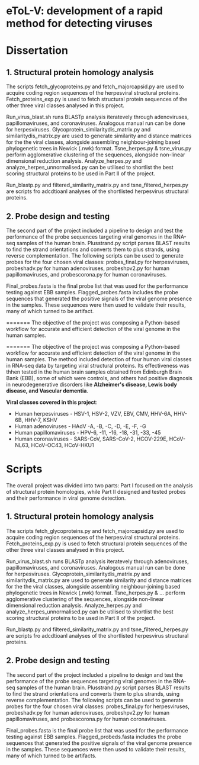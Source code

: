 # eToL-V: development of a rapid method for detecting viruses
# Dissertation

## 1. Structural protein homology analysis
The scripts fetch_glycoproteins.py and fetch_majorcapsid.py are used to acquire coding region sequences of the herpesviral structural proteins. Fetch_proteins_exp.py is used to fetch structural protein sequences of the other three viral classes analysed in this project.

Run_virus_blast.sh runs BLASTp analysis iteratevely through adenoviruses, papillomaviruses, and coronaviruses. Analogous manual run can be done for herpesviruses. Glycoprotein_similaritydis_matrix.py and similaritydis_matrix.py are used to generate similarity and distance matrices for the the viral classes, alongside assembling neighbour-joining based phylogenetic trees in Newick (.nwk) format. Tsne_herpes.py & tsne_virus.py perform agglomerative clustering of the sequences, alongside non-linear dimensional reduction analysis. Analyze_herpes.py and analyze_herpes_unnormalised.py can be utilised to shortlist the best scoring structural proteins to be used in Part II of the project.

Run_blastp.py and filtered_similarity_matrix.py and tsne_filtered_herpes.py are scripts fro adcdtioanl analyses of the shortlisted herpesvirus structural proteins.

## 2. Probe design and testing
The second part of the project included a pipeline to design and test the performance of the probe sequences targeting viral genomes in the RNA-seq samples of the human brain. Plusstrand.py script parses BLAST results to find the strand orientations and converts them to plus strands, using reverse complementation. The following scripts can be used to generate probes for the four chosen viral classes: probes_final.py for herpesviruses, probeshadv.py for human adenoviruses, probeshpv2.py for human papillomaviruses, and probescorona.py for human coronaviruses.

Final_probes.fasta is the final probe list that was used for the performance testing against EBB samples. Flagged_probes.fasta includes the probe sequences that generated the positive signals of the viral genome presence in the samples. These sequences were then used to validate their results, many of which turned to be artifact.

=======
The objective of the project was composing a Python-based workflow for accurate and efficient detection of the viral genome in the human samples.


=======
The objective of the project was composing a Python-based workflow for accurate and efficient detection of the viral genome in the human samples. The method included detection of four human viral classes in RNA-seq data by targeting viral structural proteins. Its effectiveness was thhen tested in the human brain samples obtained from Edinburgh Brain Bank (EBB), some of which were controls, and others had positive diagnosis in neurodegenerative disorders like **Alzheimer's disease, Lewis body disease, and Vascular dementia**.

**Viral classes covered in this project**:
- Human herpesviruses - HSV-1, HSV-2, VZV, EBV, CMV, HHV-6A, HHV-6B, HHV-7, KSHV
- Human adenoviruses - HAdV -A, -B, -C, -D, -E, -F, -G
- Human papillomaviruses - HPV-6, -11, -16, -18, -31, -33, -45
- Human coronaviruses - SARS-CoV, SARS-CoV-2, HCOV-229E, HCoV-NL63, HCoV-OC43, HCoV-HKU1


# Scripts

The overall project was divided into two parts: Part I focused on the analysis of structural protein homologies, while Part II designed and tested probes and their performance in viral genome detection.


## 1. Structural protein homology analysis 

The scripts fetch_glycoproteins.py and fetch_majorcapsid.py are used to acquire coding region sequences of the herpesviral structural proteins. Fetch_proteins_exp.py is used to fetch structural protein sequences of the other three viral classes analysed in this project. 

Run_virus_blast.sh runs BLASTp analysis iteratevely through adenoviruses, papillomaviruses, and coronaviruses. Analogous manual run can be done for herpesviruses. Glycoprotein_similaritydis_matrix.py and similaritydis_matrix.py are used to generate similarity and distance matrices for the the viral classes, alongside assembling neighbour-joining based phylogenetic trees in Newick (.nwk) format. Tsne_herpes.py & ... perform agglomerative clustering of the sequences, alongside non-linear dimensional reduction analysis. Analyze_herpes.py and analyze_herpes_unnormalised.py can be utilised to shortlist the best scoring structural proteins to be used in Part II of the project. 

Run_blastp.py and filtered_similarity_matrix.py and tsne_filtered_herpes.py are scripts fro adcdtioanl analyses of the shortlisted herpesvirus structural proteins. 

## 2. Probe design and testing 

The second part of the project included a pipeline to design and test the performance of the probe sequences targeting viral genomes in the RNA-seq samples of the human brain. Plusstrand.py script parses BLAST results to find the strand orientations and converts them to plus strands, using reverse complementation. The following scripts can be used to generate probes for the four chosen viral classes: probes_final.py for herpesviruses, probeshadv.py for human adenoviruses, probeshpv2.py for human papillomaviruses, and probescorona.py for human coronaviruses. 

Final_probes.fasta is the final probe list that was used for the performance testing against EBB samples. Flagged_probeds.fasta includes the probe sequences that generated the positive signals of the viral genome presence in the samples. These sequences were then used to validate their results, many of which turned to be artifacts. 
